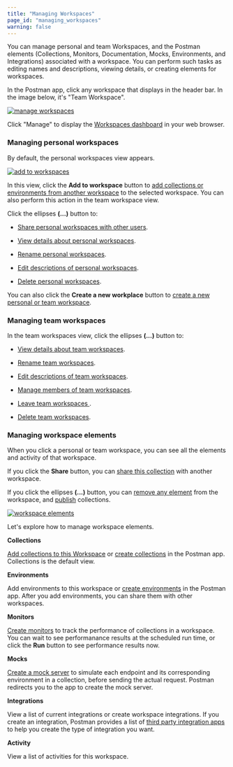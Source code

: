 ```yaml
---
title: "Managing Workspaces"
page_id: "managing_workspaces"
warning: false
---
```



You can manage personal and team Workspaces, and the Postman elements (Collections, Monitors, Documentation, Mocks, Environments, and Integrations) associated with a workspace. You can perform such tasks as editing names and descriptions, viewing details, or creating elements for workspaces.

In the Postman app, click any workspace that displays in the header bar. In the image below, it's "Team Workspace".

[![manage workspaces](https://s3.amazonaws.com/postman-static-getpostman-com/postman-docs/WS-mainScreen-teamenu.png)](https://s3.amazonaws.com/postman-static-getpostman-com/postman-docs/WS-mainScreen-teamenu.png)

Click "Manage" to display the [Workspaces dashboard](https://app.getpostman.com/dashboard) in your web browser.

### Managing personal workspaces

By default, the personal workspaces view appears. 

[![add to workspaces](https://s3.amazonaws.com/postman-static-getpostman-com/postman-docs/WS-elipsis-menu-personal.png)](https://s3.amazonaws.com/postman-static-getpostman-com/postman-docs/WS-elipsis-menu-personal.png)

In this view, click the **Add to workspace** button to [add collections or environments from another workspace](/docs/postman/workspaces/using_workspaces) to the selected workspace. You can also perform this action in the team workspace view.

Click the ellipses **(...)** button to:

* [Share personal workspaces with other users](/docs/v6/postman/workspaces/using_workspaces).

* [View details about personal workspaces](/docs/v6/postman/workspaces/using_workspaces).

* [Rename personal workspaces](/docs/v6/postman/workspaces/using_workspaces).

* [Edit descriptions of personal workspaces](/docs/v6/postman/workspaces/using_workspaces).

* [Delete personal workspaces](/docs/v6/postman/workspaces/using_workspaces).

You can also click the **Create a new workplace** button to [create a new personal or team workspace](/docs/v6/postman/workspaces/creating_workspaces).


### Managing team workspaces

In the team workspaces view, click the ellipses **(...)** button to:

* [View details about team workspaces](/docs/v6/postman/workspaces/using_workspaces).

* [Rename team workspaces](/docs/v6/postman/workspaces/using_workspaces).

* [Edit descriptions of team workspaces](/docs/v6/postman/workspaces/using_workspaces).

* [Manage members of team workspaces](/docs/v6/postman/workspaces/using_workspaces).

* [Leave team workspaces ](/docs/v6/postman/workspaces/using_workspaces).

* [Delete team workspaces](/docs/v6/postman/workspaces/using_workspaces). 


### Managing workspace elements

When you click a personal or team workspace, you can see all the elements and activity of that workspace.  

If you click the **Share** button, you can [share this collection](/docs/v6/postman/workspaces/using_workspaces) with another workspace. 

If you click the ellipses **(...)** button, you can [remove any element](/docs/v6/postman/workspaces/using_workspaces) from the workspace, and [publish](/docs/v6/postman/workspaces/using_workspaces) collections.

[![workspace elements](https://s3.amazonaws.com/postman-static-getpostman-com/postman-docs/WS-publish-or-removepWS.png)](https://s3.amazonaws.com/postman-static-getpostman-com/postman-docs/WS-publish-or-removepWS.png)

Let's explore how to manage workspace elements.

**Collections**

[Add collections to this Workspace](/docs/v6/postman/workspaces/using_workspaces) or [create collections](/docs/v6/postman/workspaces/creating_workspaces) in the Postman app. Collections is the default view.

**Environments**

Add environments to this workspace or [create environments](/docs/v6/postman/environments_and_globals/manage_environments) in the Postman app. After you add environments, you can share them with other workspaces.

**Monitors**

[Create monitors](/docs/v6/postman/monitors/setting_up_monitor) to track the performance of collections in a workspace. You can wait to see performanance results at the scheduled run time, or click the **Run** button to see performance results now.

**Mocks**

[Create a mock server](/docs/v6/postman/mock_servers/setting_up_mock) to simulate each endpoint and its corresponding environment in a collection, before sending the actual request. Postman redirects you to the app to create the mock server.

**Integrations**

View a list of current integrations or create workspace integrations. If you create an integration, Postman provides a list of [third party integration apps](/docs/v6/pro/integrations/intro_integrations) to help you create the type of integration you want.

**Activity** 

View a list of activities for this workspace.

